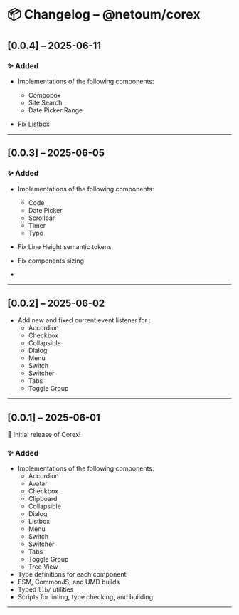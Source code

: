 # 📦 Changelog – @netoum/corex

## [0.0.4] – 2025-06-11

### ✨ Added

- Implementations of the following components:
  - Combobox
  - Site Search
  - Date Picker Range
  
- Fix Listbox
  
---

## [0.0.3] – 2025-06-05

### ✨ Added

- Implementations of the following components:
  - Code
  - Date Picker
  - Scrollbar
  - Timer
  - Typo
  
- Fix Line Height semantic tokens
- Fix components sizing
- 
---

## [0.0.2] – 2025-06-02

- Add new and fixed current event listener for :
  - Accordion
  - Checkbox
  - Collapsible
  - Dialog
  - Menu
  - Switch
  - Switcher
  - Tabs
  - Toggle Group  
---

## [0.0.1] – 2025-06-01

🎉 Initial release of Corex!

### ✨ Added

- Implementations of the following components:
  - Accordion
  - Avatar
  - Checkbox
  - Clipboard
  - Collapsible
  - Dialog
  - Listbox
  - Menu
  - Switch
  - Switcher
  - Tabs
  - Toggle Group
  - Tree View
- Type definitions for each component
- ESM, CommonJS, and UMD builds
- Typed `lib/` utilities
- Scripts for linting, type checking, and building

---

